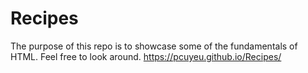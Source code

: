 # Recipes
The purpose of this repo is to showcase some of the fundamentals of HTML.
Feel free to look around. https://pcuyeu.github.io/Recipes/
